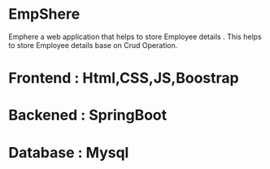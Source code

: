 # EmpShere
Emphere a web application that helps to store Employee details .
This helps to store Employee details base on Crud Operation.
# Frontend : Html,CSS,JS,Boostrap
# Backened : SpringBoot
# Database : Mysql 

